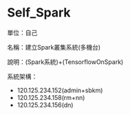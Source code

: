 # Self_Spark
單位：自己

名稱：建立Spark叢集系統(多機台)

說明：(Spark系統)+(TensorflowOnSpark)

系統架構：
* 120.125.234.152(admin+sbkm)
* 120.125.234.158(rm+nn)
* 120.125.234.156(dn)
